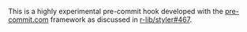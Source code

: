 This is a highly experimental pre-commit hook developed with the [pre-commit.com](https://pre-commit.com) framework as discussed in 
[r-lib/styler#467](https://github.com/r-lib/styler/issues/467#issuecomment-491553529).